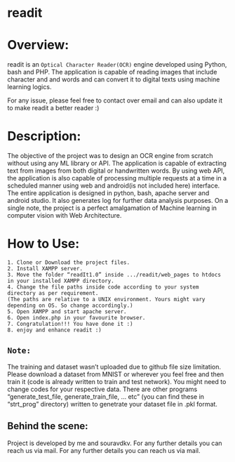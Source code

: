 # readit


# Overview:

readit is an `Optical Character Reader(OCR)` engine developed using Python, bash and PHP. The application is capable of reading images that include character and and words and can convert it to digital texts using machine learning logics. 

For any issue, please feel free to contact over email and can also update it to make readit a better reader :)


# Description:

The objective of the project was to design an OCR engine from scratch without using any ML library or API. The application is capable of extracting text from images from both digital or handwritten words. By using web API, the application is also capable of processing multiple requests at a time in a scheduled manner using web and android(is not included here) interface. The entire application is designed in python, bash, apache server and android studio. It also generates log for further data analysis purposes. On a single note, the project is a perfect amalgamation of Machine learning in computer vision with Web Architecture.


# How to Use:

    1. Clone or Download the project files.
    2. Install XAMPP server.
    3. Move the folder “readIt1.0” inside .../readit/web_pages to htdocs in your installed XAMPP directory.
    4. Change the file paths inside code according to your system directory as per requirement. 
    (The paths are relative to a UNIX environment. Yours might vary depending on OS. So change accordingly.)
    5. Open XAMPP and start apache server.
    6. Open index.php in your favourite browser.
    7. Congratulation!!! You have done it :)
    8. enjoy and enhance readit :)
    
    
## `Note:` 

The training and dataset wasn’t uploaded due to github file size limitation. Please download a dataset from MNIST or wherever you feel free and then train it (code is already written to train and test network). You might need to change codes for your respective data. There are other programs “generate_test_file, generate_train_file, ... etc” (you can find these in “strt_prog” directory) written to genetrate your dataset file in .pkl format.
    

## Behind the scene:
Project is developed by me and souravdkv. For any further details you can reach us via mail. For any further details you can reach us via mail.
